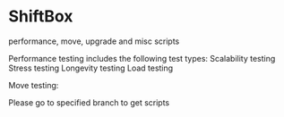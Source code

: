 ShiftBox
========
performance, move, upgrade and misc scripts

Performance testing includes the following test types:
Scalability testing
Stress testing
Longevity testing
Load testing

Move testing:



Please go to specified branch to get scripts
